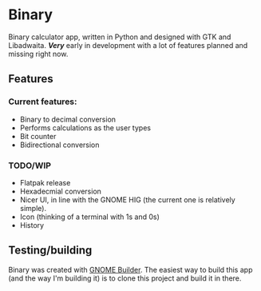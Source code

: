 # Binary

Binary calculator app, written in Python and designed with GTK and Libadwaita. ***Very*** early in development with a lot of features planned and missing right now.

## Features
### Current features:
- Binary to decimal conversion
- Performs calculations as the user types 
- Bit counter
- Bidirectional conversion

### TODO/WIP
- Flatpak release
- Hexadecmial conversion
- Nicer UI, in line with the GNOME HIG (the current one is relatively simple).
- Icon (thinking of a terminal with 1s and 0s)
- History
  
## Testing/building
Binary was created with [GNOME Builder](https://apps.gnome.org/en-GB/Builder/). The easiest way to build this app (and the way I'm building it) is to clone this project and build it in there. 
